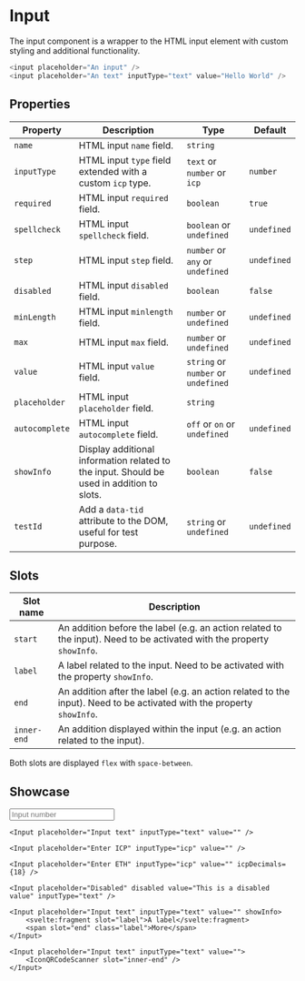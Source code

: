 <script lang="ts">
    import Input from "$lib/components/Input.svelte";
    import IconQRCodeScanner from "$lib/icons/IconQRCodeScanner.svelte";
</script>

# Input

The input component is a wrapper to the HTML input element with custom styling and additional functionality.

```javascript
<input placeholder="An input" />
<input placeholder="An text" inputType="text" value="Hello World" />
```

## Properties

| Property       | Description                                                                               | Type                                | Default     |
| -------------- | ----------------------------------------------------------------------------------------- | ----------------------------------- | ----------- |
| `name`         | HTML input `name` field.                                                                  | `string`                            |             |
| `inputType`    | HTML input `type` field extended with a custom `icp` type.                                | `text` or `number` or `icp`         | `number`    |
| `required`     | HTML input `required` field.                                                              | `boolean`                           | `true`      |
| `spellcheck`   | HTML input `spellcheck` field.                                                            | `boolean` or `undefined`            | `undefined` |
| `step`         | HTML input `step` field.                                                                  | `number` or `any` or `undefined`    | `undefined` |
| `disabled`     | HTML input `disabled` field.                                                              | `boolean`                           | `false`     |
| `minLength`    | HTML input `minlength` field.                                                             | `number` or `undefined`             | `undefined` |
| `max`          | HTML input `max` field.                                                                   | `number` or `undefined`             | `undefined` |
| `value`        | HTML input `value` field.                                                                 | `string` or `number` or `undefined` | `undefined` |
| `placeholder`  | HTML input `placeholder` field.                                                           | `string`                            |             |
| `autocomplete` | HTML input `autocomplete` field.                                                          | `off` or `on` or `undefined`        | `undefined` |
| `showInfo`     | Display additional information related to the input. Should be used in addition to slots. | `boolean`                           | `false`     |
| `testId`       | Add a `data-tid` attribute to the DOM, useful for test purpose.                           | `string` or `undefined`             | `undefined` |

## Slots

| Slot name   | Description                                                                                                            |
| ----------- | ---------------------------------------------------------------------------------------------------------------------- |
| `start`     | An addition before the label (e.g. an action related to the input). Need to be activated with the property `showInfo`. |
| `label`     | A label related to the input. Need to be activated with the property `showInfo`.                                       |
| `end`       | An addition after the label (e.g. an action related to the input). Need to be activated with the property `showInfo`.  |
| `inner-end` | An addition displayed within the input (e.g. an action related to the input).                                          |

Both slots are displayed `flex` with `space-between`.

## Showcase

<div class="card-grid">
    <Input placeholder="Input number" />

    <Input placeholder="Input text" inputType="text" value="" />

    <Input placeholder="Enter ICP" inputType="icp" value="" />

    <Input placeholder="Enter ETH" inputType="icp" value="" icpDecimals={18} />

    <Input placeholder="Disabled" disabled value="This is a disabled value" inputType="text" />

    <Input placeholder="Input text" inputType="text" value="" showInfo>
        <svelte:fragment slot="label">A label</svelte:fragment>
        <span slot="end" class="label">More</span>
    </Input>

    <Input placeholder="Input text" inputType="text" value="">
        <IconQRCodeScanner slot="inner-end" />
    </Input>

</div>
